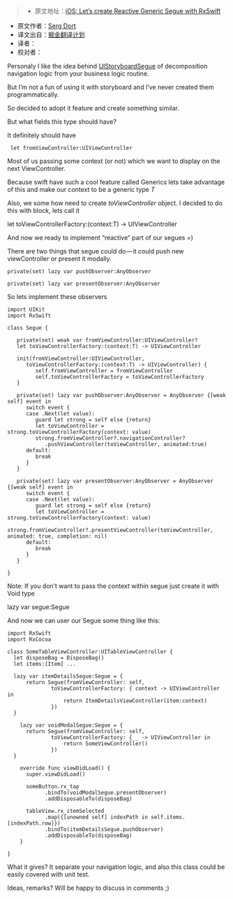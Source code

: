 > * 原文地址：[iOS: Let’s create Reactive Generic Segue with RxSwift](https://medium.com/@SergDort/reactive-generic-segue-with-rxswift-e20a5219aeea)
* 原文作者：[Serg Dort](https://medium.com/@SergDort)
* 译文出自：[掘金翻译计划](https://github.com/xitu/gold-miner)
* 译者：
* 校对者：






Personaly I like the idea behind [UIStoryboardSegue](https://developer.apple.com/library/ios/documentation/UIKit/Reference/UIStoryboardSegue_Class/) of decomposition navigation logic from your business logic routine.

But I’m not a fun of using it with storyboard and I’ve never created them programmatically.

So decided to adopt it feature and create something similar.

But what fields this type should have?

It definitely should have

     let fromViewController:UIViewController 

Most of us passing some context (or not) which we want to display on the next ViewController.

Because swift have such a cool feature called Generics lets take advantage of this and make our context to be a generic type _T_

Also, we some how need to create _toViewController_ object. I decided to do this with block, lets call it

let toViewControllerFactory:(context:T) -> UIViewController

And now we ready to implement “reactive” part of our segues =)

There are two things that segue could do — it could push new viewController or present it modally.

    private(set) lazy var pushObserver:AnyObserver

    private(set) lazy var presentObserver:AnyObserver

So lets implement these observers

    import UIKit
    import RxSwift

    class Segue {

       private(set) weak var fromViewController:UIViewController?
       let toViewControllerFactory:(context:T) -> UIViewController

       init(fromViewController:UIViewController,
          toViewControllerFactory:(context:T) -> UIViewController) {
             self.fromViewController = fromViewController
             self.toViewControllerFactory = toViewControllerFactory
       }

       private(set) lazy var pushObserver:AnyObserver = AnyObserver {[weak self] event in
          switch event {
          case .Next(let value):
             guard let strong = self else {return}
             let toViewController = strong.toViewControllerFactory(context: value)
             strong.fromViewController?.navigationController?
                .pushViewController(toViewController, animated:true)
          default:
             break
          }
       }

       private(set) lazy var presentObserver:AnyObserver = AnyObserver {[weak self] event in
          switch event {
          case .Next(let value):
             guard let strong = self else {return}
             let toViewController = strong.toViewControllerFactory(context: value)
             strong.fromViewController?.presentViewController(toViewController, animated: true, completion: nil)
          default:
             break
          }
       }

    }

Note: If you don’t want to pass the context within segue just create it with Void type

lazy var segue:Segue 

And now we can user our Segue some thing like this:

    import RxSwift
    import RxCocoa

    class SomeTableViewController:UITableViewController {
      let disposeBag = DisposeBag()
      let items:[Item] ...

      lazy var itemDetailsSegue:Segue = {
          return Segue(fromViewController: self,
                  toViewControllerFactory: { context -> UIViewController in
                      return ItemDetailsViewController(item:context)
                  })
      }

        lazy var voidModalSegue:Segue = {
          return Segue(fromViewController: self,
                  toViewControllerFactory: { _ -> UIViewController in
                      return SomeViewController()
                  })
      }

        override func viewDidLoad() {
          super.viewDidLoad()

          someButton.rx_tap
                .bindTo(voidModalSegue.presentObserver)
                .addDisposableTo(disposeBag)

          tableView.rx_itemSelected
                .map({[unowned self] indexPath in self.items.[indexPath.row]})
                .bindTo(itemDetailsSegue.pushObserver)
                .addDisposableTo(disposeBag)
        }

    }

What it gives? It separate your navigation logic, and also this class could be easily covered with unit test.

Ideas, remarks? Will be happy to discuss in comments ;)





